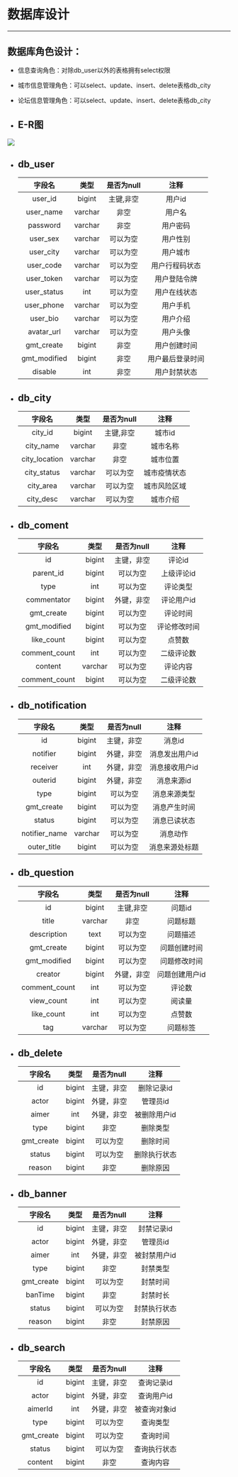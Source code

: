 

# 数据库设计

---
## 数据库角色设计：
- 信息查询角色：对除db_user以外的表格拥有select权限
- 城市信息管理角色：可以select、update、insert、delete表格db_city
- 论坛信息管理角色：可以select、update、insert、delete表格db_city

- ## E-R图

![](https://community-1304870863.cos.ap-nanjing.myqcloud.com/%E6%97%A5%E7%94%A8/24b4192deb20f5d5dc82cb446b603fb.png)

- ## db_user

  |    字段名    |  类型   | 是否为null |       注释       |
  | :----------: | :-----: | :--------: | :--------------: |
  |   user_id    | bigint  | 主键,非空  |      用户id      |
  |  user_name   | varchar |    非空    |      用户名      |
  |   password   | varchar |    非空    |     用户密码     |
  |   user_sex   | varchar |  可以为空  |     用户性别     |
  |  user_city   | varchar |  可以为空  |     用户城市     |
  |  user_code   | varchar |  可以为空  |  用户行程码状态  |
  |  user_token  | varchar |  可以为空  |   用户登陆令牌   |
  | user_status  |   int   |  可以为空  |   用户在线状态   |
  |  user_phone  | varchar |  可以为空  |     用户手机     |
  |   user_bio   | varchar |  可以为空  |     用户介绍     |
  |  avatar_url  | varchar |  可以为空  |     用户头像     |
  |  gmt_create  | bigint  |    非空    |   用户创建时间   |
  | gmt_modified | bigint  |    非空    | 用户最后登录时间 |
  |   disable    |   int   |    非空    |   用户封禁状态   |

- ## db_city

  |    字段名     |  类型   | 是否为null |     注释     |
  | :-----------: | :-----: | :--------: | :----------: |
  |    city_id    | bigint  | 主键,非空  |    城市id    |
  |   city_name   | varchar |    非空    |   城市名称   |
  | city_location | varchar |    非空    |   城市位置   |
  |  city_status  | varchar |  可以为空  | 城市疫情状态 |
  |   city_area   | varchar |  可以为空  | 城市风险区域 |
  |   city_desc   | varchar |  可以为空  |   城市介绍   |


- ## db_coment

  |    字段名     |  类型   | 是否为null |     注释     |
  | :-----------: | :-----: | :--------: | :----------: |
  |      id       | bigint  | 主键，非空 |    评论id    |
  |   parent_id   | bigint  |  可以为空  |  上级评论id  |
  |     type      |   int   |  可以为空  |   评论类型   |
  |  commentator  | bigint  | 外键，非空 |  评论用户id  |
  |  gmt_create   | bigint  |  可以为空  |   评论时间   |
  | gmt_modified  | bigint  |  可以为空  | 评论修改时间 |
  |  like_count   | bigint  |  可以为空  |    点赞数    |
  | comment_count |   int   |  可以为空  |  二级评论数  |
  |    content    | varchar |  可以为空  |   评论内容   |
  | comment_count | bigint  |  可以为空  |  二级评论数  |

- ## db_notification

  |    字段名     |  类型   | 是否为null |      注释      |
  | :-----------: | :-----: | :--------: | :------------: |
  |      id       | bigint  | 主键，非空 |     消息id     |
  |   notifier    | bigint  | 外键，非空 | 消息发出用户id |
  |   receiver    |   int   | 外键，非空 | 消息接收用户id |
  |    outerid    | bigint  | 外键，非空 |   消息来源id   |
  |     type      | bigint  |  可以为空  |  消息来源类型  |
  |  gmt_create   | bigint  |  可以为空  |  消息产生时间  |
  |    status     | bigint  |  可以为空  |  消息已读状态  |
  | notifier_name | varchar |  可以为空  |    消息动作    |
  |  outer_title  | bigint  |  可以为空  | 消息来源处标题 |

- ## db_question

  |    字段名     |  类型   | 是否为null |      注释      |
  | :-----------: | :-----: | :--------: | :------------: |
  |      id       | bigint  | 主键,非空  |     问题id     |
  |     title     | varchar |    非空    |    问题标题    |
  |  description  |  text   |  可以为空  |    问题描述    |
  |  gmt_create   | bigint  |  可以为空  |  问题创建时间  |
  | gmt_modified  | bigint  |  可以为空  |  问题修改时间  |
  |    creator    | bigint  | 外键，非空 | 问题创建用户id |
  | comment_count |   int   |  可以为空  |     评论数     |
  |  view_count   |   int   |  可以为空  |     阅读量     |
  |  like_count   |   int   |  可以为空  |     点赞数     |
  |      tag      | varchar |  可以为空  |    问题标签    |

- ## db_delete

  |   字段名   |  类型  | 是否为null |     注释     |
  | :--------: | :----: | :--------: | :----------: |
  |     id     | bigint | 主键，非空 |  删除记录id  |
  |   actor    | bigint | 外键，非空 |   管理员id   |
  |   aimer    |  int   | 外键，非空 | 被删除用户id |
  |    type    | bigint |    非空    |   删除类型   |
  | gmt_create | bigint |  可以为空  |   删除时间   |
  |   status   | bigint |  可以为空  | 删除执行状态 |
  |   reason   | bigint |    非空    |   删除原因   |

- ## db_banner

  |   字段名   |  类型  | 是否为null |     注释     |
  | :--------: | :----: | :--------: | :----------: |
  |     id     | bigint | 主键，非空 |  封禁记录id  |
  |   actor    | bigint | 外键，非空 |   管理员id   |
  |   aimer    |  int   | 外键，非空 | 被封禁用户id |
  |    type    | bigint |    非空    |   封禁类型   |
  | gmt_create | bigint |  可以为空  |   封禁时间   |
  |  banTime   | bigint |    非空    |   封禁时长   |
  |   status   | bigint |  可以为空  | 封禁执行状态 |
  |   reason   | bigint |    非空    |   封禁原因   |

- ## db_search

  |   字段名   |  类型  | 是否为null |     注释     |
  | :--------: | :----: | :--------: | :----------: |
  |     id     | bigint | 主键，非空 |  查询记录id  |
  |   actor    | bigint | 外键，非空 |  查询用户id  |
  |  aimerId   |  int   | 外键，非空 | 被查询对象id |
  |    type    | bigint |  可以为空  |   查询类型   |
  | gmt_create | bigint |  可以为空  |   查询时间   |
  |   status   | bigint |  可以为空  | 查询执行状态 |
  |  content   | bigint |    非空    |   查询内容   |

## 
